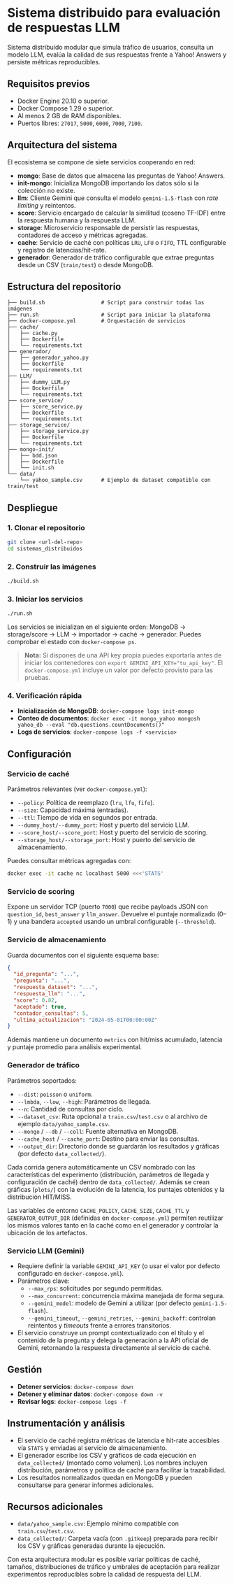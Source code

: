 # Sistema distribuido para evaluación de respuestas LLM

Sistema distribuido modular que simula tráfico de usuarios, consulta un modelo LLM, evalúa la calidad de sus respuestas frente a Yahoo! Answers y persiste métricas reproducibles.

## Requisitos previos

- Docker Engine 20.10 o superior.
- Docker Compose 1.29 o superior.
- Al menos 2 GB de RAM disponibles.
- Puertos libres: `27017`, `5000`, `6000`, `7000`, `7100`.

## Arquitectura del sistema

El ecosistema se compone de siete servicios cooperando en red:

- **mongo**: Base de datos que almacena las preguntas de Yahoo! Answers.
- **init-mongo**: Inicializa MongoDB importando los datos sólo si la colección no existe.
- **llm**: Cliente Gemini que consulta el modelo `gemini-1.5-flash` con _rate limiting_ y reintentos.
- **score**: Servicio encargado de calcular la similitud (coseno TF-IDF) entre la respuesta humana y la respuesta LLM.
- **storage**: Microservicio responsable de persistir las respuestas, contadores de acceso y métricas agregadas.
- **cache**: Servicio de caché con políticas `LRU`, `LFU` o `FIFO`, TTL configurable y registro de latencias/hit-rate.
- **generador**: Generador de tráfico configurable que extrae preguntas desde un CSV (`train/test`) o desde MongoDB.

## Estructura del repositorio

```
├── build.sh                  # Script para construir todas las imágenes
├── run.sh                    # Script para iniciar la plataforma
├── docker-compose.yml        # Orquestación de servicios
├── cache/
│   ├── cache.py
│   ├── Dockerfile
│   └── requirements.txt
├── generador/
│   ├── generador_yahoo.py
│   ├── Dockerfile
│   └── requirements.txt
├── LLM/
│   ├── dummy_LLM.py
│   ├── Dockerfile
│   └── requirements.txt
├── score_service/
│   ├── score_service.py
│   ├── Dockerfile
│   └── requirements.txt
├── storage_service/
│   ├── storage_service.py
│   ├── Dockerfile
│   └── requirements.txt
├── mongo-init/
│   ├── bdd.json
│   ├── Dockerfile
│   └── init.sh
└── data/
    └── yahoo_sample.csv      # Ejemplo de dataset compatible con train/test
```

## Despliegue

### 1. Clonar el repositorio

```bash
git clone <url-del-repo>
cd sistemas_distribuidos
```

### 2. Construir las imágenes

```bash
./build.sh
```

### 3. Iniciar los servicios

```bash
./run.sh
```

Los servicios se inicializan en el siguiente orden: MongoDB → storage/score → LLM → importador → caché → generador. Puedes comprobar el estado con `docker-compose ps`.

> **Nota:** Si dispones de una API key propia puedes exportarla antes de iniciar los contenedores con `export GEMINI_API_KEY="tu_api_key"`. El `docker-compose.yml` incluye un valor por defecto provisto para las pruebas.

### 4. Verificación rápida

- **Inicialización de MongoDB**: `docker-compose logs init-mongo`
- **Conteo de documentos**: `docker exec -it mongo_yahoo mongosh yahoo_db --eval "db.questions.countDocuments()"`
- **Logs de servicios**: `docker-compose logs -f <servicio>`

## Configuración

### Servicio de caché

Parámetros relevantes (ver `docker-compose.yml`):

- `--policy`: Política de reemplazo (`lru`, `lfu`, `fifo`).
- `--size`: Capacidad máxima (entradas).
- `--ttl`: Tiempo de vida en segundos por entrada.
- `--dummy_host/--dummy_port`: Host y puerto del servicio LLM.
- `--score_host/--score_port`: Host y puerto del servicio de scoring.
- `--storage_host/--storage_port`: Host y puerto del servicio de almacenamiento.

Puedes consultar métricas agregadas con:

```bash
docker exec -it cache nc localhost 5000 <<<'STATS'
```

### Servicio de scoring

Expone un servidor TCP (puerto `7000`) que recibe payloads JSON con `question_id`, `best_answer` y `llm_answer`. Devuelve el puntaje normalizado (0–1) y una bandera `accepted` usando un umbral configurable (`--threshold`).

### Servicio de almacenamiento

Guarda documentos con el siguiente esquema base:

```json
{
  "id_pregunta": "...",
  "pregunta": "...",
  "respuesta_dataset": "...",
  "respuesta_llm": "...",
  "score": 0.82,
  "aceptado": true,
  "contador_consultas": 5,
  "ultima_actualizacion": "2024-05-01T00:00:00Z"
}
```

Además mantiene un documento `metrics` con hit/miss acumulado, latencia y puntaje promedio para análisis experimental.

### Generador de tráfico

Parámetros soportados:

- `--dist`: `poisson` o `uniform`.
- `--lmbda`, `--low`, `--high`: Parámetros de llegada.
- `--n`: Cantidad de consultas por ciclo.
- `--dataset_csv`: Ruta opcional a `train.csv`/`test.csv` o al archivo de ejemplo `data/yahoo_sample.csv`.
- `--mongo` / `--db` / `--coll`: Fuente alternativa en MongoDB.
- `--cache_host` / `--cache_port`: Destino para enviar las consultas.
- `--output_dir`: Directorio donde se guardarán los resultados y gráficas (por defecto `data_collected/`).

Cada corrida genera automáticamente un CSV nombrado con las características del experimento (distribución, parámetros de llegada y configuración de caché) dentro de `data_collected/`. Además se crean gráficas (`plots/`) con la evolución de la latencia, los puntajes obtenidos y la distribución HIT/MISS.

Las variables de entorno `CACHE_POLICY`, `CACHE_SIZE`, `CACHE_TTL` y `GENERATOR_OUTPUT_DIR` (definidas en `docker-compose.yml`) permiten reutilizar los mismos valores tanto en la caché como en el generador y controlar la ubicación de los artefactos.

### Servicio LLM (Gemini)

- Requiere definir la variable `GEMINI_API_KEY` (o usar el valor por defecto configurado en `docker-compose.yml`).
- Parámetros clave:
  - `--max_rps`: solicitudes por segundo permitidas.
  - `--max_concurrent`: concurrencia máxima manejada de forma segura.
  - `--gemini_model`: modelo de Gemini a utilizar (por defecto `gemini-1.5-flash`).
  - `--gemini_timeout`, `--gemini_retries`, `--gemini_backoff`: controlan reintentos y _timeouts_ frente a errores transitorios.
- El servicio construye un prompt contextualizado con el título y el contenido de la pregunta y delega la generación a la API oficial de Gemini, retornando la respuesta directamente al servicio de caché.

## Gestión

- **Detener servicios**: `docker-compose down`
- **Detener y eliminar datos**: `docker-compose down -v`
- **Revisar logs**: `docker-compose logs -f`

## Instrumentación y análisis

- El servicio de caché registra métricas de latencia e hit-rate accesibles vía `STATS` y enviadas al servicio de almacenamiento.
- El generador escribe los CSV y gráficos de cada ejecución en `data_collected/` (montado como volumen). Los nombres incluyen distribución, parámetros y política de caché para facilitar la trazabilidad.
- Los resultados normalizados quedan en MongoDB y pueden consultarse para generar informes adicionales.

## Recursos adicionales

- `data/yahoo_sample.csv`: Ejemplo mínimo compatible con `train.csv`/`test.csv`.
- `data_collected/`: Carpeta vacía (con `.gitkeep`) preparada para recibir los CSV y gráficas generadas durante la ejecución.

Con esta arquitectura modular es posible variar políticas de caché, tamaños, distribuciones de tráfico y umbrales de aceptación para realizar experimentos reproducibles sobre la calidad de respuesta del LLM.
